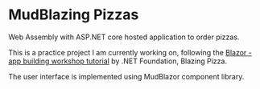 # MudBlazing Pizzas

Web Assembly with ASP.NET core hosted application to order pizzas. 

This is a practice project I am currently working on, following the 
[Blazor - app building workshop tutorial](https://github.com/dotnet-presentations/blazor-workshop) 
by .NET Foundation, Blazing Pizza. 

The user interface is implemented using MudBlazor component library.
